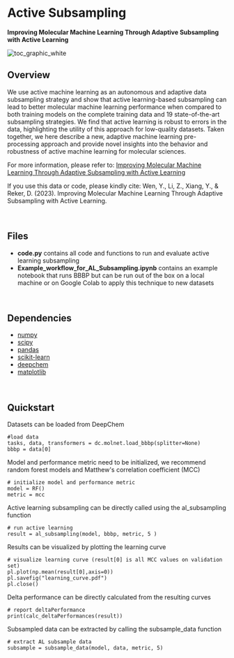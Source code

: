 # Active Subsampling
**Improving Molecular Machine Learning Through Adaptive Subsampling with Active Learning**

![toc_graphic_white](https://user-images.githubusercontent.com/56095399/227727724-404e2bfb-fcd4-497d-bc77-3acff026ff2b.png)

## Overview
We use active machine learning as an autonomous and adaptive data subsampling strategy and show that active learning-based subsampling can lead to better molecular machine learning performance when compared to both training models on the complete training data and 19 state-of-the-art subsampling strategies. We find that active learning is robust to errors in the data, highlighting the utility of this approach for low-quality datasets. Taken together, we here describe a new, adaptive machine learning pre-processing approach and provide novel insights into the behavior and robustness of active machine learning for molecular sciences.

For more information, please refer to: [Improving Molecular Machine Learning Through Adaptive Subsampling with Active Learning](https://chemrxiv.org/engage/api-gateway/chemrxiv/assets/orp/resource/item/63e5c76e1d2d18406337135d/original/improving-molecular-machine-learning-through-adaptive-subsampling-with-active-learning.pdf)

If you use this data or code, please kindly cite: Wen, Y., Li, Z., Xiang, Y., & Reker, D. (2023). Improving Molecular Machine Learning Through Adaptive Subsampling with Active Learning.

<br>

## Files
- **code.py** contains all code and functions to run and evaluate active learning subsampling
- **Example_workflow_for_AL_Subsampling.ipynb** contains an example notebook that runs BBBP but can be run out of the box on a local machine or on Google Colab to apply this technique to new datasets

<br>


## Dependencies
* [numpy](https://numpy.org/)
* [scipy](https://scipy.org/)
* [pandas](https://github.com/pandas-dev/pandas)
* [scikit-learn](https://scikit-learn.org/stable/)
* [deepchem](https://deepchem.io/)
* [matplotlib](https://matplotlib.org/)

<br>

## Quickstart

Datasets can be loaded from DeepChem
```
#load data
tasks, data, transformers = dc.molnet.load_bbbp(splitter=None)
bbbp = data[0]
```

Model and performance metric need to be initialized, we recommend random forest models and Matthew's correlation coefficient (MCC)
```
# initialize model and performance metric
model = RF()
metric = mcc
```

Active learning subsampling can be directly called using the al_subsampling function
```
# run active learning
result = al_subsampling(model, bbbp, metric, 5 )
```

Results can be visualized by plotting the learning curve
```
# visualize learning curve (result[0] is all MCC values on validation set)
pl.plot(np.mean(result[0],axis=0))
pl.savefig("learning_curve.pdf")
pl.close()
```

Delta performance can be directly calculated from the resulting curves
```
# report deltaPerformance 
print(calc_deltaPerformances(result))
```

Subsampled data can be extracted by calling the subsample_data function
```
# extract AL subsample data
subsample = subsample_data(model, data, metric, 5)
```

